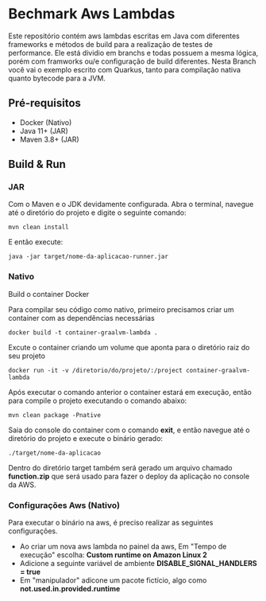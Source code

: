 # Bechmark Aws Lambdas
Este repositório contém aws lambdas escritas em Java com diferentes frameworks e métodos de build para a realização de testes de performance. Ele
está dividio em branchs e todas possuem a mesma lógica, porém com framworks ou/e configuração de build diferentes. Nesta Branch você vai o exemplo escrito com Quarkus, tanto para compilação nativa quanto bytecode para a JVM.

## Pré-requisitos
-  Docker (Nativo)
-  Java 11+ (JAR)
-  Maven 3.8+ (JAR)

## Build & Run
### JAR
Com o Maven e o JDK devidamente configurada. Abra o terminal, navegue até o diretório do projeto e digite o seguinte comando:
```
mvn clean install
```
E então execute:
```
java -jar target/nome-da-aplicacao-runner.jar
```
### Nativo
Build o container Docker

Para compilar seu código como nativo, primeiro precisamos criar um container com as dependências necessárias 
```
docker build -t container-graalvm-lambda .
```
Excute o container criando um volume que aponta para o diretório raiz do seu projeto
```
docker run -it -v /diretorio/do/projeto/:/project container-graalvm-lambda
```
Após executar o comando anterior o container estará em execução, então para compile o projeto executando o comando abaixo:
```
mvn clean package -Pnative
```
Saia do console do container com o comando <b>exit</b>, e então navegue até o diretório do projeto e execute o binário gerado:
```
./target/nome-da-aplicacao
```
Dentro do diretório target também será gerado um arquivo chamado <b>function.zip</b> que será usado para fazer o deploy da aplicação no console da AWS.

### Configurações Aws (Nativo)
Para executar o binário na aws, é preciso realizar as seguintes configurações.

- Ao criar um nova aws lambda no painel da aws, Em "Tempo de execução" escolha: <b>Custom runtime on Amazon Linux 2</b>
- Adicione a seguinte variável de ambiente <b>DISABLE_SIGNAL_HANDLERS = true</b>
- Em "manipulador" adicone um pacote fictício, algo como <b>not.used.in.provided.runtime</b>



